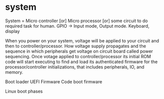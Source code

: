 # system

System = Micro controller [or] Micro processor [or] some circuit to do required task for human.
GPIO -> Input mode, Output mode.
Keyboard, display

When you power on your system, voltage will be applied to your circuit and then to controller/processor. How voltage supply propagates and the sequence in which peripherals get voltage on circuit board called power sequencing.
Once votage applied to controller/processor its initial ROM code will start executing to find and load its authenticated firmware for the processor/controller initializations, that includes peripherals, IO, and memory.

Boot loader
UEFI Firmware
Code boot firmware

Linux boot phases


